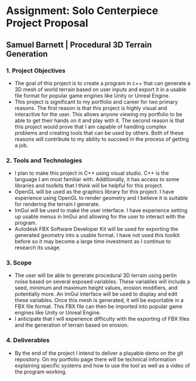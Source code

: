 # Assignment: Solo Centerpiece Project Proposal

## Samuel Barnett | Procedural 3D Terrain Generation

### 1. **Project Objectives**
- The goal of this project is to create a program in c++ that can generate a 3D mesh of world terrain based on user inputs and export it in a usable file format for popular game engines like Unity or Unreal Engine.
- This project is significant to my portfolio and career for two primary reasons. The first reason is that this project is highly visual and interactive for the user. This allows anyone viewing my portfolio to be able to get their hands on it and play with it. The second reason is that this project would prove that I am capable of handling complex problems and creating tools that can be used by others. Both of these reasons will contribute to my ability to succeed in the process of getting a job.

### 2. **Tools and Technologies**
- I plan to make this project in C++ using visual studio. C++ is the language I am most familiar with. Additionally, it has access to some libraries and toolkits that I think will be helpful for this project.
- OpenGL will be used as the graphics library for this project. I have experience using OpenGL to render geometry and I believe it is suitable for rendering the terrain I generate.
- ImGui will be used to make the user interface. I have experience setting up usable menus in ImGui and allowing for the user to interact with the program.
- Autodesk FBX Software Developer Kit will be used for exporting the generated geometry into a usable format. I have not used this toolkit before so it may become a large time investment as I continue to research its usage.

### 3. **Scope**
- The user will be able to generate procedural 3D terrain using perlin noise based on several exposed variables. These variables will include a seed, minimum and maximum height values, erosion modifiers, and potentially more. An ImGui interface will be used to display and edit these variables. Once this mesh is generated, it will be exportable in a FBX file format. This FBX file can then be imported into popular game engines like Unity or Unreal Engine.
- I anticipate that I will experience difficulty with the exporting of FBX files and the generation of terrain based on erosion.

### 4. **Deliverables**
- By the end of the project I intend to deliver a playable demo on the git repository. On my portfolio page there will be technical information explaining specific systems and how to use the tool as well as a video of the program working.


